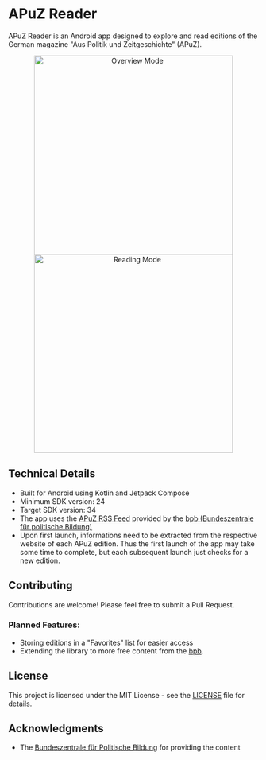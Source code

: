 # APuZ Reader

APuZ Reader is an Android app designed to explore and read editions of the German magazine "Aus Politik und Zeitgeschichte" (APuZ).

<p align="middle">
  <img title="Overview Mode" src="https://github.com/user-attachments/assets/61477d5f-cfa2-491a-af63-5b85ce16d2bd" width="400" hspace=30 />
  <img title="Reading Mode" src="https://github.com/user-attachments/assets/7f8c5b5b-44b2-4bd6-a5b5-9bcfdaa9101e" width="400" /> 
</p>

## Technical Details

- Built for Android using Kotlin and Jetpack Compose
- Minimum SDK version: 24
- Target SDK version: 34
- The app uses the [APuZ RSS Feed](https://www.bpb.de/rss-feed/230868.rss) provided by the [bpb (Bundeszentrale für politische Bildung)](https://www.bpb.de)
- Upon first launch, informations need to be extracted from the respective website of each APuZ edition. Thus the first launch of the app may take some time to complete, but each subsequent launch just checks for a new edition.

## Contributing

Contributions are welcome! Please feel free to submit a Pull Request.

### Planned Features:

- Storing editions in a "Favorites" list for easier access
- Extending the library to more free content from the [bpb](https://www.bpb.de/).

## License

This project is licensed under the MIT License - see the [LICENSE](LICENSE) file for details.

## Acknowledgments

- The [Bundeszentrale für Politische Bildung](https://www.bpb.de/) for providing the content
